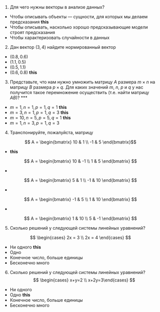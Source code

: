 1. Для чего нужны векторы в анализе данных?

- Чтобы описывать объекты — сущности, для которых мы делаем предсказания    **this**
- Чтобы описывать, насколько хорошо предсказывающие модели строят предсказания
- Чтобы характеризовать случайности в данных

2. Дан вектор $(3, 4)$ найдите нормированный вектор
- $(0.8, 0.6)$
- $(1.1, 0.5)$
- $(0.5, 1.1)$
- $(0.6, 0.8)$ **this**

3. Представьте, что нам нужно умножить матрицу $A$ размера $m \times n$ на матрицу $B$ размера $p \times q$. Для каких значений $m$, $n$, $p$ и $q$ у нас получится такое перемножение осуществить (т.е. найти матрицу $AB$)? ***


- $m = 1, n = 1, p = 1, q = 1$  **this** 
- $m = 3, n = 1, p = 1, q = 3$  **this** 
- $m = 10, n = 5, p = 5, q = 1$ **this** 
- $m = 1, n = 3, p = 1, q = 3$

4. Транспонируйте, пожалуйста, матрицу 

$$ A = \begin{bmatrix}
10 & 1 \\
-1 & 5
\end{bmatrix}
​$$

- **this**

$$ A = \begin{bmatrix}
10 & -1 \\
1 & 5
\end{bmatrix}
$$

- 
$$ A = \begin{bmatrix}
5 & 1 \\
-1 & 10
\end{bmatrix}
$$

- 
$$ A = \begin{bmatrix}
-1 & 5 \\
1 & 10
\end{bmatrix}
$$

- 
$$ A = \begin{bmatrix}
1 & 10 \\
5 & -1
\end{bmatrix}
$$

5. Сколько решений у следующей системы линейных уравнений?

$$
\begin{cases}
2x = 3 \\
2x = 4
\end{cases}
$$
 
- Ни одного **this**
- Одно
- Конечное число, больше единицы
- Бесконечно много

6. Сколько решений у следующей системы линейных уравнений?
​
$$
\begin{cases} 
x+y=2 \\
x+2y=3
​\end{cases}
$$
 
- Ни одного
- Одно  **this**
- Конечное число, больше единицы
- Бесконечно много